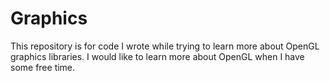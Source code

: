 # Graphics

This repository is for code I wrote while trying to learn more about OpenGL graphics libraries. I would like to learn more about OpenGL when I have some free time.
